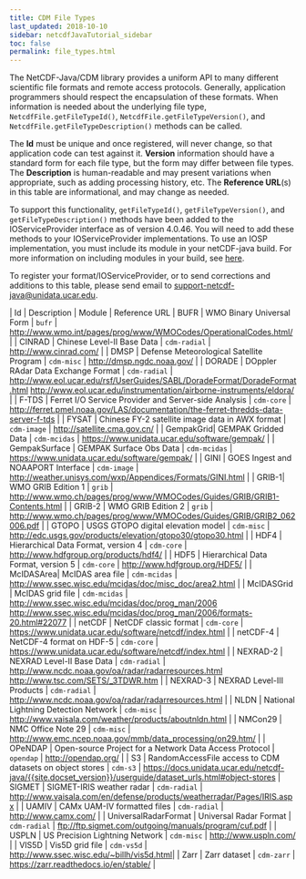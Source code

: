 ```yaml
---
title: CDM File Types
last_updated: 2018-10-10
sidebar: netcdfJavaTutorial_sidebar
toc: false
permalink: file_types.html
---
```


The NetCDF-Java/CDM library provides a uniform API to many different scientific file formats and remote access protocols.
Generally, application programmers should respect the encapsulation of these formats.
When information is needed about the underlying file type, `NetcdfFile.getFileTypeId()`, `NetcdfFile.getFileTypeVersion()`, and `NetcdfFile.getFileTypeDescription()` methods can be called.

The **Id** must be unique and once registered, will never change, so that application code can test against it.
**Version** information should have a standard form for each file type, but the form may differ between file types.
The **Description** is human-readable and may present variations when appropriate, such as adding processing history, etc.
The **Reference URL**(s) in this table are informational, and may change as needed.

To support this functionality, `getFileTypeId()`, `getFileTypeVersion()`, and `getFileTypeDescription()` methods have been added to the IOServiceProvider interface as of version 4.0.46.
You will need to add these methods to your IOServiceProvider implementations. To use an IOSP implementation, you must include its module in your netCDF-java build.
For more information on including modules in your build, see [here](using_netcdf_java_artifacts.html).

To register your format/IOServiceProvider, or to send corrections and additions to this table, please send email to <support-netcdf-java@unidata.ucar.edu>.

| Id | Description | Module | Reference URL
| BUFR | WMO Binary Universal Form | `bufr` | <http://www.wmo.int/pages/prog/www/WMOCodes/OperationalCodes.html/> |
| CINRAD | Chinese Level-II Base Data | `cdm-radial` | <http://www.cinrad.com/> |
| DMSP | Defense Meteorological Satellite Program | `cdm-misc` | <http://dmsp.ngdc.noaa.gov/> |
| DORADE | DOppler RAdar Data Exchange Format | `cdm-radial` | <http://www.eol.ucar.edu/rsf/UserGuides/SABL/DoradeFormat/DoradeFormat.html> <http://www.eol.ucar.edu/instrumentation/airborne-instruments/eldora/> |
| F-TDS | Ferret I/O Service Provider and Server-side Analysis | `cdm-core` | <http://ferret.pmel.noaa.gov/LAS/documentation/the-ferret-thredds-data-server-f-tds> |
| FYSAT | Chinese FY-2 satellite image data in AWX format | `cdm-image` | <http://satellite.cma.gov.cn/> |
| GempakGrid| GEMPAK Gridded Data | `cdm-mcidas` | <https://www.unidata.ucar.edu/software/gempak/> |
| GempakSurface | GEMPAK Surface Obs Data | `cdm-mcidas` | <https://www.unidata.ucar.edu/software/gempak/> |
| GINI | GOES Ingest and NOAAPORT Interface | `cdm-image` | <http://weather.unisys.com/wxp/Appendices/Formats/GINI.html> |
| GRIB-1| WMO GRIB Edition 1 | `grib` | <http://www.wmo.ch/pages/prog/www/WMOCodes/Guides/GRIB/GRIB1-Contents.html> |
| GRIB-2 | WMO GRIB Edition 2 | `grib` | <http://www.wmo.ch/pages/prog/www/WMOCodes/Guides/GRIB/GRIB2_062006.pdf> |
| GTOPO | USGS GTOPO digital elevation model | `cdm-misc` | <http://edc.usgs.gov/products/elevation/gtopo30/gtopo30.html> |
| HDF4 | Hierarchical Data Format, version 4 | `cdm-core` | <http://www.hdfgroup.org/products/hdf4/> |
| HDF5 | Hierarchical Data Format, version 5 | `cdm-core` | <http://www.hdfgroup.org/HDF5/> |
| McIDASArea| McIDAS area file | `cdm-mcidas` | <http://www.ssec.wisc.edu/mcidas/doc/misc_doc/area2.html> |
| McIDASGrid | McIDAS grid file | `cdm-mcidas` | <http://www.ssec.wisc.edu/mcidas/doc/prog_man/2006>  <http://www.ssec.wisc.edu/mcidas/doc/prog_man/2006/formats-20.html#22077> |
| netCDF | NetCDF classic format | `cdm-core` | <https://www.unidata.ucar.edu/software/netcdf/index.html> |
| netCDF-4 | NetCDF-4 format on HDF-5 | `cdm-core` | <https://www.unidata.ucar.edu/software/netcdf/index.html> |
| NEXRAD-2 | NEXRAD Level-II Base Data | `cdm-radial` | <http://www.ncdc.noaa.gov/oa/radar/radarresources.html> <http://www.tsc.com/SETS/_3TDWR.htm> |
| NEXRAD-3 | NEXRAD Level-III Products | `cdm-radial` | <http://www.ncdc.noaa.gov/oa/radar/radarresources.html> |
| NLDN | National Lightning Detection Network | `cdm-misc` | <http://www.vaisala.com/weather/products/aboutnldn.html> |
| NMCon29 | NMC Office Note 29 | `cdm-misc` | <http://www.emc.ncep.noaa.gov/mmb/data_processing/on29.htm/> |
| OPeNDAP | Open-source Project for a Network Data Access Protocol | `opendap` | <http://opendap.org/> |
| S3 | RandomAccessFile access to CDM datasets on object stores | `cdm-s3` | <https://docs.unidata.ucar.edu/netcdf-java/{{site.docset_version}}/userguide/dataset_urls.html#object-stores>
| SIGMET | SIGMET-IRIS weather radar | `cdm-radial` | <http://www.vaisala.com/en/defense/products/weatherradar/Pages/IRIS.aspx> |
| UAMIV | CAMx UAM-IV formatted files | `cdm-radial` | <http://www.camx.com/> |
| UniversalRadarFormat | Universal Radar Format | `cdm-radial` | <ftp://ftp.sigmet.com/outgoing/manuals/program/cuf.pdf> |
| USPLN | US Precision Lightning Network | `cdm-misc` | <http://www.uspln.com/> |
| VIS5D | Vis5D grid file | `cdm-vs5d` | <http://www.ssec.wisc.edu/~billh/vis5d.html>|
| Zarr | Zarr dataset | `cdm-zarr` | <https://zarr.readthedocs.io/en/stable/> |
